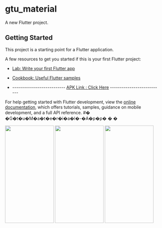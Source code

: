 # gtu_material

A new Flutter project.

## Getting Started

This project is a starting point for a Flutter application.

A few resources to get you started if this is your first Flutter project:

- [Lab: Write your first Flutter app](https://docs.flutter.dev/get-started/codelab)
- [Cookbook: Useful Flutter samples](https://docs.flutter.dev/cookbook)

- --------------------------- [APK Link : Click Here](https://drive.google.com/file/d/1R-txRi_QG3FwgIYPAsrI9IHP8spEr4Mc/view?usp=sharing) ---------------------------

For help getting started with Flutter development, view the
[online documentation](https://docs.flutter.dev/), which offers tutorials,
samples, guidance on mobile development, and a full API reference.
#� �G�t�u�M�a�t�e�r�i�a�l�-�A�p�p�
�
�



<img src="https://user-images.githubusercontent.com/74703957/196746759-a52da778-52d1-41d0-b532-8b711c58f144.png" width="160" height="320" />     <img src="https://user-images.githubusercontent.com/74703957/196746786-a251fdfd-3e42-4495-9209-5cf65daff5c1.png" width="160" height="320"  />      <img src="https://user-images.githubusercontent.com/74703957/198882053-0f7df4a5-24d8-484f-8c96-02365c6aaa1b.png" width="160" height="320"  />   

